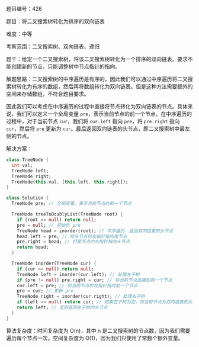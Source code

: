题目编号：426

题目：将二叉搜索树转化为排序的双向链表

难度：中等

考察范围：二叉搜索树、双向链表、递归

题干：给定一个二叉搜索树，将该二叉搜索树转化为一个排序的双向链表。要求不能创建新的节点，只能调整树中节点指针的指向。

解题思路：二叉搜索树的中序遍历是有序的，因此我们可以通过中序遍历将二叉搜索树转化为有序的数组，然后再将数组转化为双向链表。但是这种方法需要额外的空间来存储数组，不符合题目要求。

因此我们可以考虑在中序遍历的过程中直接将节点转化为双向链表的节点。具体来说，我们可以定义一个全局变量 `pre`，表示当前节点的前一个节点。在中序遍历的过程中，对于当前节点 `cur`，我们将 `cur.left` 指向 `pre`，将 `pre.right` 指向 `cur`，然后将 `pre` 更新为 `cur`。最后返回双向链表的头节点，即二叉搜索树中最左侧的节点。

解决方案：

```dart
class TreeNode {
  int val;
  TreeNode left;
  TreeNode right;
  TreeNode(this.val, [this.left, this.right]);
}

class Solution {
  TreeNode pre; // 全局变量，表示当前节点的前一个节点

  TreeNode treeToDoublyList(TreeNode root) {
    if (root == null) return null;
    pre = null; // 初始化 pre
    TreeNode head = inorder(root); // 中序遍历，返回双向链表的头节点
    head.left = pre; // 将头节点的左指针指向尾节点
    pre.right = head; // 将尾节点的右指针指向头节点
    return head;
  }

  TreeNode inorder(TreeNode cur) {
    if (cur == null) return null;
    TreeNode left = inorder(cur.left); // 处理左子树
    if (pre != null) pre.right = cur; // 将当前节点连接到前一个节点
    cur.left = pre; // 将当前节点的左指针指向前一个节点
    pre = cur; // 更新 pre
    TreeNode right = inorder(cur.right); // 处理右子树
    if (left == null) return cur; // 如果左子树为空，则当前节点为双向链表的头节点
    return left; // 否则返回左子树的头节点
  }
}
```

算法复杂度：时间复杂度为 O(n)，其中 n 是二叉搜索树的节点数，因为我们需要遍历每个节点一次。空间复杂度为 O(1)，因为我们只使用了常数个额外变量。